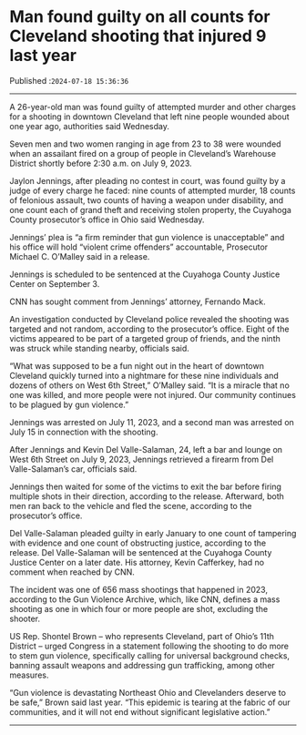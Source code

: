 # Man found guilty on all counts for Cleveland shooting that injured 9 last year

Published :`2024-07-18 15:36:36`

---

A 26-year-old man was found guilty of attempted murder and other charges for a shooting in downtown Cleveland that left nine people wounded about one year ago, authorities said Wednesday.

Seven men and two women ranging in age from 23 to 38 were wounded when an assailant fired on a group of people in Cleveland’s Warehouse District shortly before 2:30 a.m. on July 9, 2023.

Jaylon Jennings, after pleading no contest in court, was found guilty by a judge of every charge he faced: nine counts of attempted murder, 18 counts of felonious assault, two counts of having a weapon under disability, and one count each of grand theft and receiving stolen property, the Cuyahoga County prosecutor’s office in Ohio said Wednesday.

Jennings’ plea is “a firm reminder that gun violence is unacceptable” and his office will hold “violent crime offenders” accountable, Prosecutor Michael C. O’Malley said in a release.

Jennings is scheduled to be sentenced at the Cuyahoga County Justice Center on September 3.

CNN has sought comment from Jennings’ attorney, Fernando Mack.

An investigation conducted by Cleveland police revealed the shooting was targeted and not random, according to the prosecutor’s office. Eight of the victims appeared to be part of a targeted group of friends, and the ninth was struck while standing nearby, officials said.

“What was supposed to be a fun night out in the heart of downtown Cleveland quickly turned into a nightmare for these nine individuals and dozens of others on West 6th Street,” O’Malley said. “It is a miracle that no one was killed, and more people were not injured. Our community continues to be plagued by gun violence.”

Jennings was arrested on July 11, 2023, and a second man was arrested on July 15 in connection with the shooting.

After Jennings and Kevin Del Valle-Salaman, 24, left a bar and lounge on West 6th Street on July 9, 2023, Jennings retrieved a firearm from Del Valle-Salaman’s car, officials said.

Jennings then waited for some of the victims to exit the bar before firing multiple shots in their direction, according to the release. Afterward, both men ran back to the vehicle and fled the scene, according to the prosecutor’s office.

Del Valle-Salaman pleaded guilty in early January to one count of tampering with evidence and one count of obstructing justice, according to the release. Del Valle-Salaman will be sentenced at the Cuyahoga County Justice Center on a later date. His attorney, Kevin Cafferkey, had no comment when reached by CNN.

The incident was one of 656 mass shootings that happened in 2023, according to the Gun Violence Archive, which, like CNN, defines a mass shooting as one in which four or more people are shot, excluding the shooter.

US Rep. Shontel Brown – who represents Cleveland, part of Ohio’s 11th District – urged Congress in a statement following the shooting to do more to stem gun violence, specifically calling for universal background checks, banning assault weapons and addressing gun trafficking, among other measures.

“Gun violence is devastating Northeast Ohio and Clevelanders deserve to be safe,” Brown said last year. “This epidemic is tearing at the fabric of our communities, and it will not end without significant legislative action.”

---

